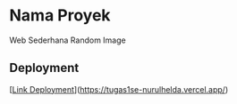 # Nama Proyek 

Web Sederhana Random Image

## Deployment

[[Link Deployment](https://link-deployment-anda.com)](https://tugas1se-nurulhelda.vercel.app/)
